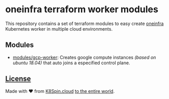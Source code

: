 # oneinfra terraform worker modules

This repository contains a set of terraform modules to easy create [oneinfra](https://github.com/oneinfra) Kubernetes worker in multiple cloud environments.

## Modules

- [modules/gcp-worker](modules/gcp-worker): Creates google compute instances *(based on ubuntu 18.04)* that auto joins a especified control plane.

## [License](LICENSE)

Made with :heart: from [K8Spin.cloud](https://k8spin.cloud) [to the entire world](LICENSE).
